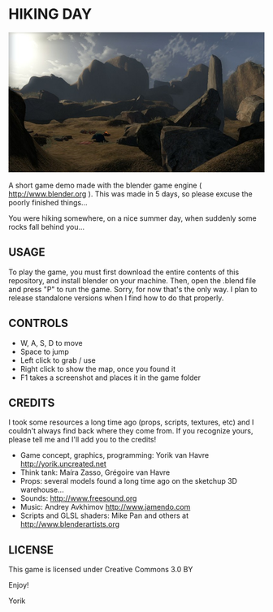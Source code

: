 HIKING DAY
==========

![screenshot](/textures/screenshot.jpg "screenshot")

A short game demo made with the blender game engine ( http://www.blender.org ). This was made in 5 days, so please excuse the poorly finished things...

You were hiking somewhere, on a nice summer day, when suddenly some rocks fall behind you...

USAGE
-----

To play the game, you must first download the entire contents of this repository, and install blender on your machine. Then, open the .blend file and press "P" to run the game. Sorry, for now that's the only way. I plan to release standalone versions when I find how to do that properly.

CONTROLS
--------

* W, A, S, D to move
* Space to jump
* Left click to grab / use
* Right click to show the map, once you found it
* F1 takes a screenshot and places it in the game folder

CREDITS
-------

I took some resources a long time ago (props, scripts, textures, etc) and I couldn't always find back where they come from. If you recognize yours, please tell me and I'll add you to the credits!

* Game concept, graphics, programming: Yorik van Havre http://yorik.uncreated.net
* Think tank: Maíra Zasso, Grégoire van Havre
* Props: several models found a long time ago on the sketchup 3D warehouse...
* Sounds: http://www.freesound.org
* Music: Andrey Avkhimov http://www.jamendo.com
* Scripts and GLSL shaders: Mike Pan and others at http://www.blenderartists.org

LICENSE
-------

This game is licensed under Creative Commons 3.0 BY

Enjoy!

Yorik
